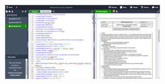 <img src="/images/latex.PNG" alt="Logo" />
<object data="/pdf/latex_IL.pdf" width="1000" height="1000" type='application/pdf'></object>
<br>
